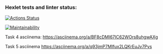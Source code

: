 ### Hexlet tests and linter status:
[![Actions Status](https://github.com/luka0204/frontend-project-44/actions/workflows/hexlet-check.yml/badge.svg)](https://github.com/luka0204/frontend-project-44/actions)

[![Maintainability](https://api.codeclimate.com/v1/badges/e9c5015d94bd1d2998f2/maintainability)](https://codeclimate.com/github/luka0204/frontend-project-44/maintainability)

Task 4 asciinema: https://asciinema.org/a/BF8cDMI67IC62WOrs8uhgwAXg

Task 5 asciinema https://asciinema.org/a/q93jmP7MIfux2LQKrEuJv7Pys
